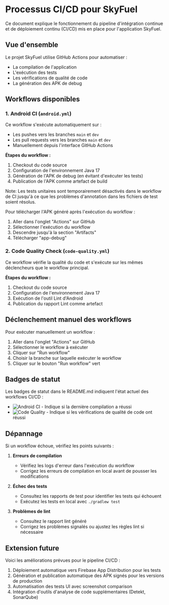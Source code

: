 # Processus CI/CD pour SkyFuel

Ce document explique le fonctionnement du pipeline d'intégration continue et de déploiement continu (CI/CD) mis en place pour l'application SkyFuel.

## Vue d'ensemble

Le projet SkyFuel utilise GitHub Actions pour automatiser :
- La compilation de l'application
- L'exécution des tests
- Les vérifications de qualité de code
- La génération des APK de debug

## Workflows disponibles

### 1. Android CI (`android.yml`)

Ce workflow s'exécute automatiquement sur :
- Les pushes vers les branches `main` et `dev`
- Les pull requests vers les branches `main` et `dev`
- Manuellement depuis l'interface GitHub Actions

**Étapes du workflow :**
1. Checkout du code source
2. Configuration de l'environnement Java 17
3. Génération de l'APK de debug (en évitant d'exécuter les tests)
4. Publication de l'APK comme artefact de build

Note: Les tests unitaires sont temporairement désactivés dans le workflow de CI jusqu'à ce que les problèmes d'annotation dans les fichiers de test soient résolus.

Pour télécharger l'APK généré après l'exécution du workflow :
1. Aller dans l'onglet "Actions" sur GitHub
2. Sélectionner l'exécution du workflow
3. Descendre jusqu'à la section "Artifacts"
4. Télécharger "app-debug"

### 2. Code Quality Check (`code-quality.yml`)

Ce workflow vérifie la qualité du code et s'exécute sur les mêmes déclencheurs que le workflow principal.

**Étapes du workflow :**
1. Checkout du code source
2. Configuration de l'environnement Java 17
3. Exécution de l'outil Lint d'Android
4. Publication du rapport Lint comme artefact

## Déclenchement manuel des workflows

Pour exécuter manuellement un workflow :
1. Aller dans l'onglet "Actions" sur GitHub
2. Sélectionner le workflow à exécuter
3. Cliquer sur "Run workflow"
4. Choisir la branche sur laquelle exécuter le workflow
5. Cliquer sur le bouton "Run workflow" vert

## Badges de statut

Les badges de statut dans le README.md indiquent l'état actuel des workflows CI/CD :
- ![Android CI](https://github.com/leonfvt/SkyFuel/workflows/Android%20CI/badge.svg) - Indique si la dernière compilation a réussi
- ![Code Quality](https://github.com/leonfvt/SkyFuel/workflows/Code%20Quality%20Check/badge.svg) - Indique si les vérifications de qualité de code ont réussi

## Dépannage

Si un workflow échoue, vérifiez les points suivants :

1. **Erreurs de compilation**
   - Vérifiez les logs d'erreur dans l'exécution du workflow
   - Corrigez les erreurs de compilation en local avant de pousser les modifications

2. **Échec des tests**
   - Consultez les rapports de test pour identifier les tests qui échouent
   - Exécutez les tests en local avec `./gradlew test`

3. **Problèmes de lint**
   - Consultez le rapport lint généré
   - Corrigez les problèmes signalés ou ajustez les règles lint si nécessaire

## Extension future

Voici les améliorations prévues pour le pipeline CI/CD :

1. Déploiement automatique vers Firebase App Distribution pour les tests
2. Génération et publication automatique des APK signés pour les versions de production
3. Automatisation des tests UI avec screenshot comparison
4. Intégration d'outils d'analyse de code supplémentaires (Detekt, SonarQube)